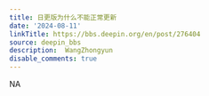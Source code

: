 ```yaml
---
title: 日更版为什么不能正常更新
date: '2024-08-11'
linkTitle: https://bbs.deepin.org/en/post/276404
source: deepin_bbs
description:  WangZhongyun 
disable_comments: true
---
```

NA
